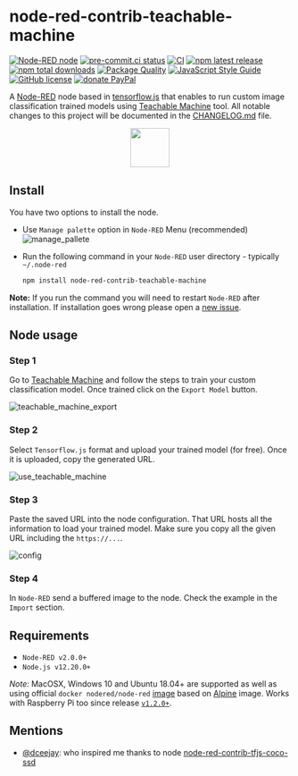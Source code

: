# node-red-contrib-teachable-machine

[![Node-RED node](https://img.shields.io/badge/Node--RED-node-red?logo=node-red)](https://nodered.org)
[![pre-commit.ci status](https://results.pre-commit.ci/badge/github/bonastreyair/node-red-contrib-teachable-machine/main.svg)](https://results.pre-commit.ci/latest/github/bonastreyair/node-red-contrib-teachable-machine/main)
[![CI](https://img.shields.io/github/workflow/status/bonastreyair/node-red-contrib-teachable-machine/CI?label=test&logo=github)](https://github.com/bonastreyair/node-red-contrib-teachable-machine/actions?workflow=CI)
[![npm latest release](https://img.shields.io/npm/v/node-red-contrib-teachable-machine?logo=npm)](https://www.npmjs.com/package/node-red-contrib-teachable-machine)
[![npm total downloads](https://img.shields.io/npm/dt/node-red-contrib-teachable-machine)](https://www.npmjs.com/package/node-red-contrib-teachable-machine)
[![Package Quality](https://packagequality.com/shield/node-red-contrib-teachable-machine.svg)](https://packagequality.com/#?package=node-red-contrib-teachable-machine)
[![JavaScript Style Guide](https://img.shields.io/badge/code_style-standard-brightgreen.svg?color=yellow&logo=JavaScript&logoColor=white)](https://standardjs.com)
[![GitHub license](https://img.shields.io/github/license/bonastreyair/node-red-contrib-teachable-machine?color=blue)](https://github.com/bonastreyair/node-red-contrib-teachable-machine/blob/master/LICENSE)
[![donate PayPal](https://img.shields.io/badge/donate-PayPal-blue)](https://www.paypal.me/bonastreyair)

A [Node-RED](https://nodered.org) node based in [tensorflow.js](https://www.tensorflow.org/js) that enables to run custom image classification trained models using [Teachable Machine](https://teachablemachine.withgoogle.com/train/image) tool. All notable changes to this project will be documented in the [CHANGELOG.md](https://github.com/bonastreyair/node-red-contrib-teachable-machine/blob/main/CHANGELOG.md) file.

<p align="center">
  <img src="https://user-images.githubusercontent.com/37800834/79343223-736d7d80-7f2e-11ea-9c85-b83fc73b0952.png" height="70">
</p>

## Install

You have two options to install the node.

- Use `Manage palette` option in `Node-RED` Menu (recommended)
  ![manage_pallete](https://user-images.githubusercontent.com/37800834/80922178-88923b00-8d7b-11ea-9fcf-ea1839bfee09.png)

- Run the following command in your `Node-RED` user directory - typically `~/.node-red`

  ```bash
  npm install node-red-contrib-teachable-machine
  ```

**Note:** If you run the command you will need to restart `Node-RED` after installation. If installation goes wrong please open a [new issue](https://github.com/bonastreyair/node-red-contrib-teachable-machine/issues).

## Node usage

### Step 1

Go to [Teachable Machine](https://teachablemachine.withgoogle.com/train/image) and follow the steps to train your custom classification model. Once trained click on the `Export Model` button.

![teachable_machine_export](https://user-images.githubusercontent.com/37800834/80190158-18b1e100-8614-11ea-9ccf-6668e49e7e2d.png)

### Step 2

Select `Tensorflow.js` format and upload your trained model (for free). Once it is uploaded, copy the generated URL.

![use_teachable_machine](https://user-images.githubusercontent.com/37800834/79056723-8431a100-7c59-11ea-9488-346f4f8e6004.png)

### Step 3

Paste the saved URL into the node configuration. That URL hosts all the information to load your trained model. Make sure you copy all the given URL including the `https://...`.

![config](https://user-images.githubusercontent.com/37800834/80922980-e8d7ab80-8d80-11ea-8c0c-89d1008455da.png)

### Step 4

In `Node-RED` send a buffered image to the node. Check the example in the `Import` section.

## Requirements

- `Node-RED v2.0.0+`
- `Node.js v12.20.0+`

*Note:* MacOSX, Windows 10 and Ubuntu 18.04+ are supported as well as using official `docker nodered/node-red` [image](https://hub.docker.com/r/nodered/node-red/) based on [Alpine](https://hub.docker.com/_/alpine) image. Works with Raspberry Pi too since release [`v1.2.0+`](https://github.com/bonastreyair/node-red-contrib-teachable-machine/tags).

## Mentions

- [@dceejay](https://github.com/dceejay): who inspired me thanks to node [node-red-contrib-tfjs-coco-ssd](https://github.com/dceejay/tfjs-coco-ssd/)

